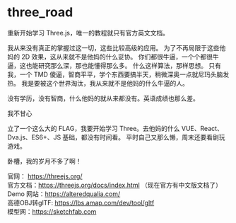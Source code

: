 # three_road

重新开始学习 Three.js，唯一的教程就只有官方英文文档。

我从来没有真正的掌握过这一切，这些比较高级的应用。
为了不再局限于这些他妈的 2D 效果，这从来就不是他妈的什么妥协。
你们都很牛逼，一个个都很牛逼，这也能研究那么深，那也能懂得那么多。
什么这样算法，那样思想。
只有我，一个 TMD 傻逼，智商平平，学个东西要搞半天，稍微深奥一点就尼玛头脑发热。
我是要被这个世界淘汰，我从来就不是他妈的什么牛逼的人。

没有学历，没有智商，什么他妈的就从来都没有。英语成绩也那么差。

我不甘心

立了一个这么大的 FLAG，我要开始学习 Three。去他妈的什么 VUE、React、Dva.js、ES6+、JS 基础，都没有时间看。
平时自己又那么懒，周末还要看剧玩游戏。

卧槽，我的岁月不多了啊！

官网： https://threejs.org/ <br/>
官方文档：https://threejs.org/docs/index.html （现在官方有中文版文档了）<br/>
Demo 网站：https://alteredqualia.com/ <br/>
高德OBJ转glTF: https://lbs.amap.com/dev/tool/gltf <br/>
模型网：https://sketchfab.com <br/>
